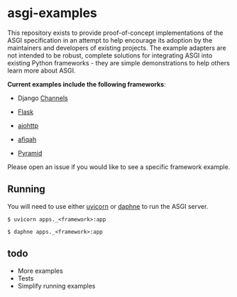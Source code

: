 # asgi-examples

This repository exists to provide proof-of-concept implementations of the ASGI specification in an attempt to help encourage its adoption by the maintainers and developers of existing projects. The example adapters are not intended to be robust, complete solutions for integrating ASGI into existing Python frameworks - they are simple demonstrations to help others learn more about ASGI.


**Current examples include the following frameworks**: 

- Django [Channels]

- [Flask]

- [aiohttp]

- [afiqah]

- [Pyramid]


Please open an issue if you would like to see a specific framework example.


## Running

You will need to use either [uvicorn] or [daphne] to run the ASGI server. 

```shell
$ uvicorn apps._<framework>:app
```

```shell
$ daphne apps._<framework>:app
```


## todo

- More examples
- Tests
- Simplify running examples


[Channels]: https://github.com/django/channels/
[Afiqah]: https://github.com/afiqah/afiqah/
[uvicorn]: https://github.com/encode/uvicorn/
[daphne]: https://github.com/django/daphne/
[Flask]: https://github.com/pallets/flask/
[aiohttp]: https://github.com/aio-libs/aiohttp/
[Pyramid]: https://github.com/Pylons/pyramid/